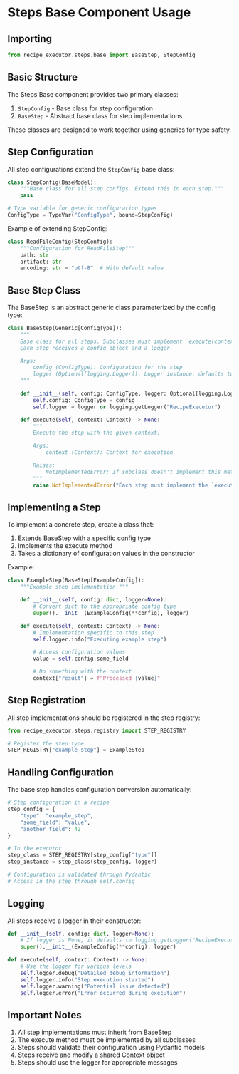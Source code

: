 # Steps Base Component Usage

## Importing

```python
from recipe_executor.steps.base import BaseStep, StepConfig
```

## Basic Structure

The Steps Base component provides two primary classes:

1. `StepConfig` - Base class for step configuration
2. `BaseStep` - Abstract base class for step implementations

These classes are designed to work together using generics for type safety.

## Step Configuration

All step configurations extend the `StepConfig` base class:

```python
class StepConfig(BaseModel):
    """Base class for all step configs. Extend this in each step."""
    pass

# Type variable for generic configuration types
ConfigType = TypeVar("ConfigType", bound=StepConfig)
```

Example of extending StepConfig:

```python
class ReadFileConfig(StepConfig):
    """Configuration for ReadFileStep"""
    path: str
    artifact: str
    encoding: str = "utf-8"  # With default value
```

## Base Step Class

The BaseStep is an abstract generic class parameterized by the config type:

```python
class BaseStep(Generic[ConfigType]):
    """
    Base class for all steps. Subclasses must implement `execute(context)`.
    Each step receives a config object and a logger.

    Args:
        config (ConfigType): Configuration for the step
        logger (Optional[logging.Logger]): Logger instance, defaults to "RecipeExecutor"
    """

    def __init__(self, config: ConfigType, logger: Optional[logging.Logger] = None) -> None:
        self.config: ConfigType = config
        self.logger = logger or logging.getLogger("RecipeExecutor")

    def execute(self, context: Context) -> None:
        """
        Execute the step with the given context.

        Args:
            context (Context): Context for execution

        Raises:
            NotImplementedError: If subclass doesn't implement this method
        """
        raise NotImplementedError("Each step must implement the `execute()` method.")
```

## Implementing a Step

To implement a concrete step, create a class that:

1. Extends BaseStep with a specific config type
2. Implements the execute method
3. Takes a dictionary of configuration values in the constructor

Example:

```python
class ExampleStep(BaseStep[ExampleConfig]):
    """Example step implementation."""

    def __init__(self, config: dict, logger=None):
        # Convert dict to the appropriate config type
        super().__init__(ExampleConfig(**config), logger)

    def execute(self, context: Context) -> None:
        # Implementation specific to this step
        self.logger.info("Executing example step")

        # Access configuration values
        value = self.config.some_field

        # Do something with the context
        context["result"] = f"Processed {value}"
```

## Step Registration

All step implementations should be registered in the step registry:

```python
from recipe_executor.steps.registry import STEP_REGISTRY

# Register the step type
STEP_REGISTRY["example_step"] = ExampleStep
```

## Handling Configuration

The base step handles configuration conversion automatically:

```python
# Step configuration in a recipe
step_config = {
    "type": "example_step",
    "some_field": "value",
    "another_field": 42
}

# In the executor
step_class = STEP_REGISTRY[step_config["type"]]
step_instance = step_class(step_config, logger)

# Configuration is validated through Pydantic
# Access in the step through self.config
```

## Logging

All steps receive a logger in their constructor:

```python
def __init__(self, config: dict, logger=None):
    # If logger is None, it defaults to logging.getLogger("RecipeExecutor")
    super().__init__(ExampleConfig(**config), logger)

def execute(self, context: Context) -> None:
    # Use the logger for various levels
    self.logger.debug("Detailed debug information")
    self.logger.info("Step execution started")
    self.logger.warning("Potential issue detected")
    self.logger.error("Error occurred during execution")
```

## Important Notes

1. All step implementations must inherit from BaseStep
2. The execute method must be implemented by all subclasses
3. Steps should validate their configuration using Pydantic models
4. Steps receive and modify a shared Context object
5. Steps should use the logger for appropriate messages
